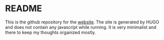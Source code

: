 # README
This is the github repository for the [website](joeridijkstra.dev). The site is generated by HUGO and does not contain any javascript while running. It is very minimalist and there to keep my thoughts organized mostly.

